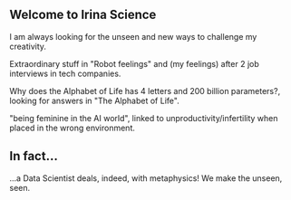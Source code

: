 ## Welcome to Irina Science

I am always looking for the unseen and new ways to challenge my creativity.

Extraordinary stuff in "Robot feelings" and (my feelings) after 2 job interviews in tech companies.

Why does the Alphabet of Life has 4 letters and 200 billion parameters?, looking for answers in "The Alphabet of Life".

"being feminine in the AI world", linked to unproductivity/infertility when placed in the wrong environment.

## In fact...
...a Data Scientist deals, indeed, with metaphysics! We make the unseen, seen.
